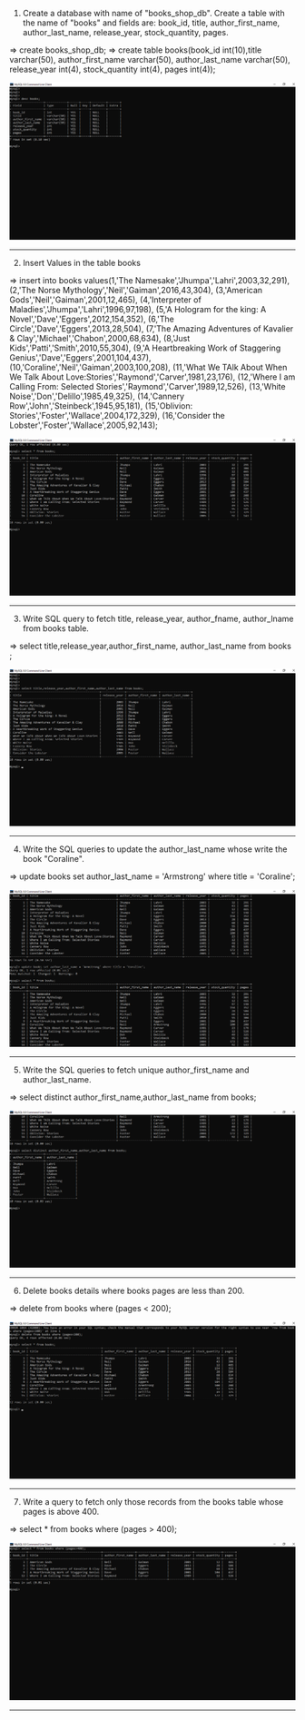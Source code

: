 1. Create a database with name of "books_shop_db".
Create a table with the name of "books"  and fields are:
book_id, title, author_first_name, author_last_name, release_year, stock_quantity, pages.


=> create books_shop_db;
=> create table books(book_id int(10),title varchar(50), author_first_name varchar(50), author_last_name varchar(50), release_year int(4), stock_quantity int(4), pages int(4));

![alt text](<MySQL 8.0 Command Line Client 23-09-2024 01_25_35.png>) 

--------------------------------------------------------------------------------------------------------------------------------------

2. Insert Values in the table books

=> insert into books 
values(1,'The Namesake','Jhumpa','Lahri',2003,32,291),
(2,'The Norse Mythology','Neil','Gaiman',2016,43,304),
(3,'American Gods','Neil','Gaiman',2001,12,465),
(4,'Interpreter of Maladies','Jhumpa','Lahri',1996,97,198),
(5,'A Hologram for the king: A Novel','Dave','Eggers',2012,154,352),
(6,'The Circle','Dave','Eggers',2013,28,504),
(7,'The Amazing Adventures of Kavalier & Clay','Michael','Chabon',2000,68,634),
(8,'Just Kids','Patti','Smith',2010,55,304),
(9,'A Heartbreaking Work of Staggering Genius','Dave','Eggers',2001,104,437),
(10,'Coraline','Neil','Gaiman',2003,100,208),
(11,'What We TAlk About When We Talk About Love:Stories','Raymond','Carver',1981,23,176),
(12,'Where I am Calling From: Selected Stories','Raymond','Carver',1989,12,526),
(13,'White Noise','Don','Delillo',1985,49,325),
(14,'Cannery Row','John','Steinbeck',1945,95,181),
(15,'Oblivion: Stories','Foster','Wallace',2004,172,329),
(16,'Consider the Lobster','Foster','Wallace',2005,92,143);

![alt text](<MySQL 8.0 Command Line Client 23-09-2024 01_24_45.png>)

---------------------------------------------------------------------------------------------------------------------------------------

3. Write SQL query to fetch title, release_year, author_fname, author_lname from books table.

=> select title,release_year,author_first_name, author_last_name from books ;

![alt text](<MySQL 8.0 Command Line Client 23-09-2024 19_34_00.png>)

---------------------------------------------------------------------------------------------------------------------------------------

4. Write the SQL queries to update the author_last_name whose write the book "Coraline".

=> update books 
   set author_last_name = 'Armstrong' 
   where title = 'Coraline';

![alt text](<MySQL 8.0 Command Line Client 25-09-2024 11_17_20.png>)

---------------------------------------------------------------------------------------------------------------------------------------

5. Write the SQL queries to fetch unique author_first_name and author_last_name.

=> select distinct author_first_name,author_last_name from books;

![alt text](<MySQL 8.0 Command Line Client 25-09-2024 11_31_22.png>)

---------------------------------------------------------------------------------------------------------------------------------------

6. Delete books details where books pages are less than 200.

=> delete from books where (pages < 200);

![alt text](<MySQL 8.0 Command Line Client 26-09-2024 19_51_06.png>)

---------------------------------------------------------------------------------------------------------------------------------------

7. Write a query to fetch only those records from the books table whose pages is above 400.

=> select * from books where (pages > 400);

![alt text](<MySQL 8.0 Command Line Client 26-09-2024 19_56_30.png>)

---------------------------------------------------------------------------------------------------------------------------------------